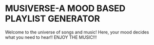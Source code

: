 # MUSIVERSE-A MOOD BASED PLAYLIST GENERATOR

Welcome to the universe of songs and music! Here, your mood decides what you need to hear!! ENJOY THE MUSIC!!!
